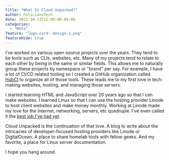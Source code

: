 ```yaml
---
title: "What Is Cloud Unpacked?"
author: FelicianoTech
date: 2023-10-13T12:00:00-04:00
categories:
  - "Meta"
feature: "logo-card--design-1.png"
featureHide: true
---
```


I've worked on various open source projects over the years.
They tend to be tools such as CLIs, websites, etc.
Many of my projects tend to relate to each other by being in the same or similar fields.
This allows me to naturally group these projects by namespace or "brand" per say.
For example, I have a lot of CI/CD related tooling so I created a GitHub organization called [HubCI](https://github.com/huci) to organize all of those tools.
These leads me to my first love in tech: making websites, hosting, and managing those servers.

I started learning HTML and JavaScript over 20 years ago so that I can make websites.
I learned Linux so that I can use the hosting provider Linode to host client websites and make money monthly.
Working at Linode made my love for the Internet, networking, servers, etc quadruple.
I've even called it the [best job I've had yet](https://www.feliciano.tech/blog/leaving-linode-best-job-ive-yet/).

Cloud Unpacked is the continuation of that love.
A blog to write about the intricacies of developer-focused hosting providers like Linode or DigitalOcean.
A place to share homelab tools with fellow geeks.
And my favorite, a place for Linux server documentation.

I hope you hang around.
